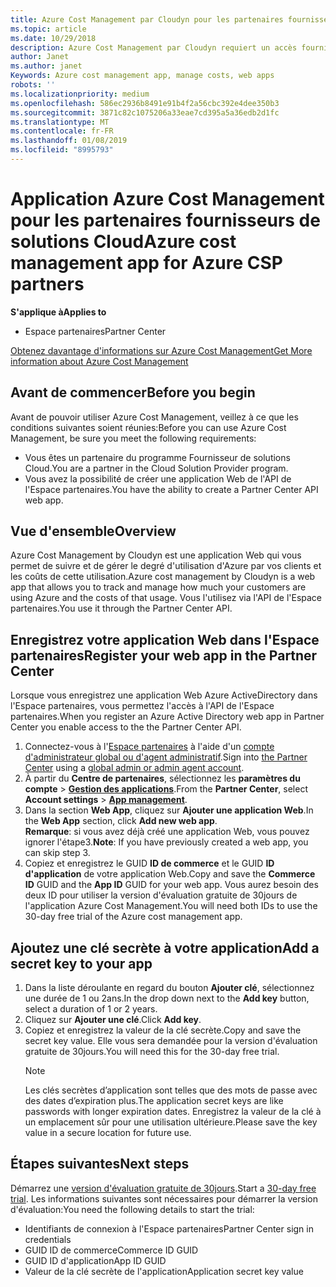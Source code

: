 ```yaml
---
title: Azure Cost Management par Cloudyn pour les partenaires fournisseurs de solutions Cloud | Espacepartenaires
ms.topic: article
ms.date: 10/29/2018
description: Azure Cost Management par Cloudyn requiert un accès fourni à l'API de l'Espace partenaires.
author: Janet
ms.author: janet
Keywords: Azure cost management app, manage costs, web apps
robots: ''
ms.localizationpriority: medium
ms.openlocfilehash: 586ec2936b8491e91b4f2a56cbc392e4dee350b3
ms.sourcegitcommit: 3871c82c1075206a33eae7cd395a5a36edb2d1fc
ms.translationtype: MT
ms.contentlocale: fr-FR
ms.lasthandoff: 01/08/2019
ms.locfileid: "8995793"
---
```

# <a name="azure-cost-management-app-for-azure-csp-partners"></a><span data-ttu-id="57e3f-103">Application Azure Cost Management pour les partenaires fournisseurs de solutions Cloud</span><span class="sxs-lookup"><span data-stu-id="57e3f-103">Azure cost management app for Azure CSP partners</span></span>  

**<span data-ttu-id="57e3f-104">S'applique à</span><span class="sxs-lookup"><span data-stu-id="57e3f-104">Applies to</span></span>**

-  <span data-ttu-id="57e3f-105">Espace partenaires</span><span class="sxs-lookup"><span data-stu-id="57e3f-105">Partner Center</span></span>

[<span data-ttu-id="57e3f-106">Obtenez davantage d'informations sur Azure Cost Management</span><span class="sxs-lookup"><span data-stu-id="57e3f-106">Get More information about Azure Cost Management</span></span>](https://go.microsoft.com/fwlink/p/?linkid=857893)

## <a name="before-you-begin"></a><span data-ttu-id="57e3f-107">Avant de commencer</span><span class="sxs-lookup"><span data-stu-id="57e3f-107">Before you begin</span></span>
<span data-ttu-id="57e3f-108">Avant de pouvoir utiliser Azure Cost Management, veillez à ce que les conditions suivantes soient réunies:</span><span class="sxs-lookup"><span data-stu-id="57e3f-108">Before you can use Azure Cost Management, be sure you meet the following requirements:</span></span>

- <span data-ttu-id="57e3f-109">Vous êtes un partenaire du programme Fournisseur de solutions Cloud.</span><span class="sxs-lookup"><span data-stu-id="57e3f-109">You are a partner in the Cloud Solution Provider program.</span></span>
- <span data-ttu-id="57e3f-110">Vous avez la possibilité de créer une application Web de l'API de l'Espace partenaires.</span><span class="sxs-lookup"><span data-stu-id="57e3f-110">You have the ability to create a Partner Center API web app.</span></span>

## <a name="overview"></a><span data-ttu-id="57e3f-111">Vue d'ensemble</span><span class="sxs-lookup"><span data-stu-id="57e3f-111">Overview</span></span>

<span data-ttu-id="57e3f-112">Azure Cost Management by Cloudyn est une application Web qui vous permet de suivre et de gérer le degré d'utilisation d'Azure par vos clients et les coûts de cette utilisation.</span><span class="sxs-lookup"><span data-stu-id="57e3f-112">Azure cost management by Cloudyn is a web app that allows you to track and manage how much your customers are using Azure and the costs of that usage.</span></span> <span data-ttu-id="57e3f-113">Vous l'utilisez via l'API de l'Espace partenaires.</span><span class="sxs-lookup"><span data-stu-id="57e3f-113">You use it through the Partner Center API.</span></span>

## <a name="register-your-web-app-in-the-partner-center"></a><span data-ttu-id="57e3f-114">Enregistrez votre application Web dans l'Espace partenaires</span><span class="sxs-lookup"><span data-stu-id="57e3f-114">Register your web app in the Partner Center</span></span>
<span data-ttu-id="57e3f-115">Lorsque vous enregistrez une application Web Azure ActiveDirectory dans l'Espace partenaires, vous permettez l'accès à l'API de l'Espace partenaires.</span><span class="sxs-lookup"><span data-stu-id="57e3f-115">When you register an Azure Active Directory web app in Partner Center you enable access to the the Partner Center API.</span></span> 
1.  <span data-ttu-id="57e3f-116">Connectez-vous à l'[Espace partenaires](https://partnercenter.microsoft.com/en-us/pcv/dashboard/overview) à l'aide d'un [compte d'administrateur global ou d'agent administratif](create-user-accounts-and-set-permissions.md).</span><span class="sxs-lookup"><span data-stu-id="57e3f-116">Sign into [the Partner Center](https://partnercenter.microsoft.com/en-us/pcv/dashboard/overview) using a [global admin or admin agent account](create-user-accounts-and-set-permissions.md).</span></span>
2.  <span data-ttu-id="57e3f-117">À partir du **Centre de partenaires**, sélectionnez les **paramètres du compte** &gt; **[Gestion des applications](https://partnercenter.microsoft.com/en-us/pcv/apiintegration/appmanagement)**.</span><span class="sxs-lookup"><span data-stu-id="57e3f-117">From the **Partner Center**, select **Account settings** &gt; **[App management](https://partnercenter.microsoft.com/en-us/pcv/apiintegration/appmanagement)**.</span></span>
3.  <span data-ttu-id="57e3f-118">Dans la section **Web App**, cliquez sur **Ajouter une application Web**.</span><span class="sxs-lookup"><span data-stu-id="57e3f-118">In the **Web App** section, click **Add new web app**.</span></span>
<br> <span data-ttu-id="57e3f-119">**Remarque**: si vous avez déjà créé une application Web, vous pouvez ignorer l'étape3.</span><span class="sxs-lookup"><span data-stu-id="57e3f-119">**Note**: If you have previously created a web app, you can skip step 3.</span></span>
4.  <span data-ttu-id="57e3f-120">Copiez et enregistrez le GUID **ID de commerce** et le GUID **ID d'application** de votre application Web.</span><span class="sxs-lookup"><span data-stu-id="57e3f-120">Copy and save the **Commerce ID** GUID and the **App ID** GUID for your web app.</span></span> <span data-ttu-id="57e3f-121">Vous aurez besoin des deux ID pour utiliser la version d'évaluation gratuite de 30jours de l'application Azure Cost Management.</span><span class="sxs-lookup"><span data-stu-id="57e3f-121">You will need both IDs to use the 30-day free trial of the Azure cost management app.</span></span>

## <a name="add-a-secret-key-to-your-app"></a><span data-ttu-id="57e3f-122">Ajoutez une clé secrète à votre application</span><span class="sxs-lookup"><span data-stu-id="57e3f-122">Add a secret key to your app</span></span>
1. <span data-ttu-id="57e3f-123">Dans la liste déroulante en regard du bouton **Ajouter clé**, sélectionnez une durée de 1 ou 2ans.</span><span class="sxs-lookup"><span data-stu-id="57e3f-123">In the drop down next to the **Add key** button, select a duration of 1 or 2 years.</span></span>
2. <span data-ttu-id="57e3f-124">Cliquez sur **Ajouter une clé**.</span><span class="sxs-lookup"><span data-stu-id="57e3f-124">Click **Add key**.</span></span> 
3. <span data-ttu-id="57e3f-125">Copiez et enregistrez la valeur de la clé secrète.</span><span class="sxs-lookup"><span data-stu-id="57e3f-125">Copy and save the secret key value.</span></span> <span data-ttu-id="57e3f-126">Elle vous sera demandée pour la version d'évaluation gratuite de 30jours.</span><span class="sxs-lookup"><span data-stu-id="57e3f-126">You will need this for the 30-day free trial.</span></span><br>
   > [!NOTE]  
   > <span data-ttu-id="57e3f-127">Les clés secrètes d’application sont telles que des mots de passe avec des dates d’expiration plus.</span><span class="sxs-lookup"><span data-stu-id="57e3f-127">The application secret keys are like passwords with longer expiration dates.</span></span> <span data-ttu-id="57e3f-128">Enregistrez la valeur de la clé à un emplacement sûr pour une utilisation ultérieure.</span><span class="sxs-lookup"><span data-stu-id="57e3f-128">Please save the key value in a secure location for future use.</span></span>

## <a name="next-steps"></a><span data-ttu-id="57e3f-129">Étapes suivantes</span><span class="sxs-lookup"><span data-stu-id="57e3f-129">Next steps</span></span>
<span data-ttu-id="57e3f-130">Démarrez une [version d'évaluation gratuite de 30jours](https://go.microsoft.com/fwlink/?linkid=857895).</span><span class="sxs-lookup"><span data-stu-id="57e3f-130">Start a [30-day free trial](https://go.microsoft.com/fwlink/?linkid=857895).</span></span>
<span data-ttu-id="57e3f-131">Les informations suivantes sont nécessaires pour démarrer la version d'évaluation:</span><span class="sxs-lookup"><span data-stu-id="57e3f-131">You need the following details to start the trial:</span></span>
- <span data-ttu-id="57e3f-132">Identifiants de connexion à l'Espace partenaires</span><span class="sxs-lookup"><span data-stu-id="57e3f-132">Partner Center sign in credentials</span></span>
- <span data-ttu-id="57e3f-133">GUID ID de commerce</span><span class="sxs-lookup"><span data-stu-id="57e3f-133">Commerce ID GUID</span></span>
- <span data-ttu-id="57e3f-134">GUID ID d'application</span><span class="sxs-lookup"><span data-stu-id="57e3f-134">App ID GUID</span></span>
- <span data-ttu-id="57e3f-135">Valeur de la clé secrète de l'application</span><span class="sxs-lookup"><span data-stu-id="57e3f-135">Application secret key value</span></span>
